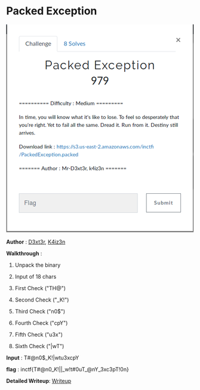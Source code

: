 # Packed Exception

![picture](PackedException.png)


**Author** : [D3xt3r](https://twitter.com/ThinkMalicious), [K4iz3n](https://twitter.com/akulpillai)

**Walkthrough** :

1. Unpack the binary

2. Input of 18 chars

3. First Check ("TH@")

4. Second Check ("\_K!")

5. Third Check ("n0$")

6. Fourth Check ("cpY")

7. Fifth Check ("u3x")

8. Sixth Check ("|wT")



**Input** : T#@n0$\_K!|wtu3xcpY

**flag** : inctf{T#@n0$\_K!||$\_w!t#0uT_@nY_3xc3pT!0n}

**Detailed Writeup**: [Writeup](https://beingmalicious.wordpress.com/2018/10/19/packed-exception/)
